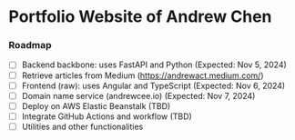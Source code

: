 # Portfolio Website of Andrew Chen 

### Roadmap
- [ ] Backend backbone: uses FastAPI and Python (Expected: Nov 5, 2024)
- [ ] Retrieve articles from Medium (https://andrewact.medium.com/) 
- [ ] Frontend (raw): uses Angular and TypeScript (Expected: Nov 6, 2024)
- [ ] Domain name service (andrewcee.io) (Expected: Nov 7, 2024)
- [ ] Deploy on AWS Elastic Beanstalk (TBD) 
- [ ] Integrate GitHub Actions and workflow (TBD)
- [ ] Utilities and other functionalities
